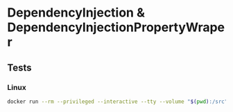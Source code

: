 # DependencyInjection & DependencyInjectionPropertyWraper

## Tests

### Linux

```bash
docker run --rm --privileged --interactive --tty --volume "$(pwd):/src" --workdir "/src" swift:latest swift test
```

